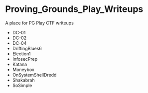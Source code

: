 # Proving_Grounds_Play_Writeups

A place for PG Play CTF writeups

- DC-01
- DC-02
- DC-04
- DriftingBlues6
- Election1
- InfosecPrep
- Katana
- Moneybox
- OnSystemShellDredd
- Shakabrah
- SoSimple
